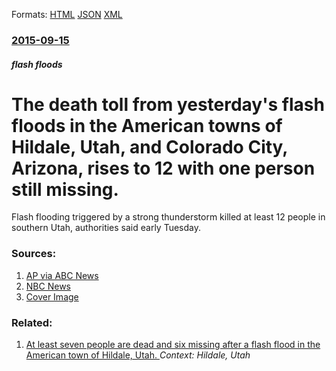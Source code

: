 
Formats: [HTML](/news/2015/09/15/the-death-toll-from-yesterday-s-flash-floods-in-the-american-towns-of-hildale-utah-and-colorado-city-arizona-rises-to-12-with-one-person.html)  [JSON](/news/2015/09/15/the-death-toll-from-yesterday-s-flash-floods-in-the-american-towns-of-hildale-utah-and-colorado-city-arizona-rises-to-12-with-one-person.json)  [XML](/news/2015/09/15/the-death-toll-from-yesterday-s-flash-floods-in-the-american-towns-of-hildale-utah-and-colorado-city-arizona-rises-to-12-with-one-person.xml)  

### [2015-09-15](/news/2015/09/15/index.md)

##### flash floods
# The death toll from yesterday's flash floods in the American towns of Hildale, Utah, and Colorado City, Arizona, rises to 12 with one person still missing. 

Flash flooding triggered by a strong thunderstorm killed at least 12 people in southern Utah, authorities said early Tuesday.


### Sources:

1. [AP via ABC News](http://abcnews.go.com/US/wireStory/latest-residents-shocked-deadly-flash-flooding-33771037)
2. [NBC News](http://www.nbcnews.com/news/us-news/utah-flash-flood-kills-9-leaves-4-missing-officials-n427396)
2. [Cover Image](https://media4.s-nbcnews.com/j/newscms/2015_38/1223826/150915-utah-flood-545p_41b25cff2b58f461a1c646783ed948b0.nbcnews-fp-1200-800.jpg)

### Related:

1. [At least seven people are dead and six missing after a flash flood in the American town of Hildale, Utah. ](/news/2015/09/14/at-least-seven-people-are-dead-and-six-missing-after-a-flash-flood-in-the-american-town-of-hildale-utah.md) _Context: Hildale, Utah_
